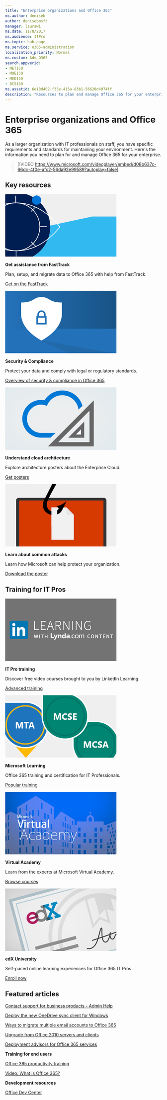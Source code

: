 ```yaml
---
title: "Enterprise organizations and Office 365"
ms.author: deniseb
author: denisebmsft
manager: laurawi
ms.date: 11/8/2017
ms.audience: ITPro
ms.topic: hub-page
ms.service: o365-administration
localization_priority: Normal
ms.custom: Adm_O365
search.appverid:
- MET150
- MOE150
- MED150
- BCS160
ms.assetid: 6e18d402-f35e-415a-83b1-56620d4074ff
description: "Resources to plan and manage Office 365 for your enterprise organization."
---
```


# Enterprise organizations and Office 365

As a larger organization with IT professionals on staff, you have specific requirements and standards for maintaining your environment. Here's the information you need to plan for and manage Office 365 for your enterprise.
  

> [!VIDEO https://www.microsoft.com/videoplayer/embed/d08b637c-66dc-4f0e-afc2-56da92e99589?autoplay=false]
  
## Key resources

![FastTrack - eye symbol for envisioning](media/263443cf-d8bd-460b-ac46-a08323551f3f.png)
  
 **Get assistance from FastTrack**
  
Plan, setup, and migrate data to Office 365 with help from FastTrack.
  
[Get on the FastTrack](https://go.microsoft.com/fwlink/?linkid=238431)
  
![Security and compliance symbols](media/f96c2cdf-d151-4f44-bb11-20bb7f366a21.png)
  
 **Security &amp; Compliance**
  
Protect your data and comply with legal or regulatory standards.
  
[Overview of security &amp; compliance in Office 365](https://support.office.com/article/dcb83b2c-ac66-4ced-925d-50eb9698a0b2)
  
![Cloud and architecture symbols](media/2850ac8d-4c99-4825-869e-83724c4ef54e.png)
  
 **Understand cloud architecture**
  
Explore architecture posters about the Enterprise Cloud.
  
[Get posters](https://aka.ms/cloudarch)
  
[![A fish hook snagging a document on a screen (phishing attack)](media/dc32a996-623a-400c-9b7a-ed1b89a56948.png)](https://aka.ms/commonattacks)
  
 **Learn about common attacks**
  
Learn how Microsoft can help protect your organization.
  
[Download the poster](https://aka.ms/commonattacks)
  
## Training for IT Pros

![IT Pro training from LinkedIn Learning](media/b951eac7-9d99-42b5-86a3-3058a6445077.png)
  
 **IT Pro training**
  
Discover free video courses brought to you by LinkedIn Learning.
  
[Advanced training](https://support.office.com/article/68cc9b95-0bdc-491e-a81f-ee70b3ec63c5.aspx)
  
![Microsoft Learning certifications: MTA, MCSE, MCSA](media/8eab3b6a-5aff-423c-9c57-fd078fdebca8.png)
  
 **Microsoft Learning**
  
Office 365 training and certification for IT Professionals.
  
[Popular training](https://go.microsoft.com/fwlink/?linkid=826247)
  
![Microsoft Virtual Academy](media/1bced083-acd6-4705-9f22-22009166a5d7.png)
  
 **Virtual Academy**
  
Learn from the experts at Microsoft Virtual Academy.
  
[Browse courses](https://go.microsoft.com/fwlink/?linkid=826248)
  
![edX University certificate](media/c52ff863-94fa-4d6e-b91f-f9057956a7b0.png)
  
 **edX University**
  
Self-paced online learning experiences for Office 365 IT Pros.
  
[Enroll now](https://go.microsoft.com/fwlink/?linkid=852994)
  
## Featured articles

[Contact support for business products - Admin Help](https://support.office.com/article/32a17ca7-6fa0-4870-8a8d-e25ba4ccfd4b)
  
[Deploy the new OneDrive sync client for Windows](https://support.office.com/article/3f3a511c-30c6-404a-98bf-76f95c519668)
  
[Ways to migrate multiple email accounts to Office 365](https://support.office.com/article/0a4913fe-60fb-498f-9155-a86516418842)
  
[Upgrade from Office 2010 servers and clients](upgrade-from-office-2010-servers-and-products.md)
  
[Deployment advisors for Office 365 services](deployment-advisors-for-office-365.md)
  
 **Training for end users**
  
[Office 365 productivity training](https://support.office.com/article/af07cb6b-980d-4f33-8599-322582767408)
  
[Video: What is Office 365?](https://support.office.com/article/847caf12-2589-452c-8aca-1c009797678b)
  
 **Development resources**
  
[Office Dev Center](https://go.microsoft.com/fwlink/?linkid=615418)
  

